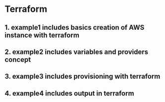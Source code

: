 # Terraform

## 1. example1 includes basics creation of AWS instance with terraform
## 2. example2 includes variables and providers concept
## 3. example3 includes provisioning with terraform
## 4. example4 includes output in terraform